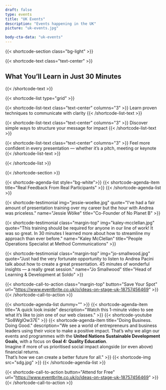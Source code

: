 ```yaml
---
draft: false
type: events
title: "UK Events"
description: "Events happening in the UK"
picture: "uk-events.jpg"

body-cta-data: "uk-events"
---
```


{{< shortcode-section
  class="bg-light" >}}

{{< shortcode-text
  class="text-center" >}}
## What You’ll Learn in Just 30 Minutes
{{< /shortcode-text >}}

{{< shortcode-list
  type="grid" >}}

{{< shortcode-list-text
  class="text-center"
  columns="3" >}}
Learn proven techniques to communicate with clarity
{{< /shortcode-list-text >}}

{{< shortcode-list-text
  class="text-center"
  columns="3" >}}
Discover simple ways to structure your message for impact
{{< /shortcode-list-text >}}

{{< shortcode-list-text
  class="text-center"
  columns="3" >}}
Feel more confident in every presentation — whether it’s a pitch, meeting or keynote
{{< /shortcode-list-text >}}

{{< /shortcode-list >}}

{{< /shortcode-section >}}



{{< shortcode-agenda-list style="bg-white">}}
	{{< shortcode-agenda-item title="Real Feedback From Real Participants" >}}
{{< /shortcode-agenda-list >}}

{{< shortcode-testimonial
  img="jessie-woelke.jpg"
  quote="I’ve had a fair amount of presentation training over my career but the hour with Andrea was priceless."
  name="Jessie Wölke"
  title="Co-Founder of No Planet B" >}}

{{< shortcode-testimonial
  class="margin-top"
  img="kaley-mcclellan.jpg"
  quote="This training should be required for anyone in our line of work! It was so great. In 30 minutes I learned more about how to streamline my approach than ever before."
  name="Kaley McClellan"
  title="People Operations Specialist at Method Communications" >}}

{{< shortcode-testimonial
  class="margin-top"
  img="jo-smallwood.jpg"
  quote="Just had the very fortunate opportunity to listen to Andrea Pacini talk about how to create a great presentation. 45 minutes of wonderful insights — a really great session."
  name="Jo Smallwood"
  title="Head of Learning & Development at Soldo" >}}

{{< shortcode-call-to-action
  class="margin-top"
  button="Save Your Spot"
  url="https://www.eventbrite.co.uk/o/ideas-on-stage-uk-18757456469" >}}
{{< /shortcode-call-to-action >}}


{{< shortcode-agenda-list dummy="" >}}
	{{< shortcode-agenda-item title="A quick look inside" description="Watch this 1-minute video to see what it’s like to join one of our web classes." >}}
	{{< shortcode-youtube "So8WglOw37E" >}}
	{{< shortcode-agenda-item title="Doing Business. Doing Good." description="We see a world of entrepreneurs and business leaders using their voice to make a positive impact. That’s why we align our events and programmes with the **United Nations Sustainable Development Goals**, with a focus on **Goal 4: Quality Education**.<br>Imagine if more of us prioritised social impact alongside (or even above) financial returns.<br>That’s how we can create a better future for all." >}}
	{{< shortcode-img src="sdg.jpg" >}}
{{< /shortcode-agenda-list >}}

{{< shortcode-call-to-action
  button="Attend for Free"
  url="https://www.eventbrite.co.uk/o/ideas-on-stage-uk-18757456469" >}}
{{< /shortcode-call-to-action >}}
